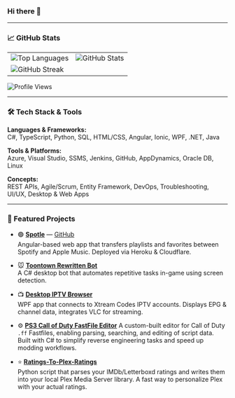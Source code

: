 ### Hi there 👋
---

### 📈 GitHub Stats

<!-- Using pure HTML table to avoid Markdown table borders -->
<table border="0" cellspacing="0" cellpadding="0">
  <tr>
    <td>
      <img src="https://github-readme-stats.vercel.app/api/top-langs/?username=primetime43&layout=compact&theme=dark" alt="Top Languages">
    </td>
    <td>
      <img src="https://github-readme-stats.vercel.app/api?username=primetime43&show_icons=true&theme=dark" alt="GitHub Stats">
    </td>
  </tr>
  <tr>
    <td colspan="2">
      <img src="https://github-readme-streak-stats.herokuapp.com/?user=primetime43&theme=dark&ring=e73737&currStreakNum=ffffff&hide_border=true&background=0E1118" alt="GitHub Streak">
    </td>
  </tr>
</table>

<div align="left">
  <img src="https://komarev.com/ghpvc/?username=primetime43&color=brightgreen" alt="Profile Views">
</div>

---

### 🛠️ Tech Stack & Tools

**Languages & Frameworks:**  
C#, TypeScript, Python, SQL, HTML/CSS, Angular, Ionic, WPF, .NET, Java

**Tools & Platforms:**  
Azure, Visual Studio, SSMS, Jenkins, GitHub, AppDynamics, Oracle DB, Linux

**Concepts:**  
REST APIs, Agile/Scrum, Entity Framework, DevOps, Troubleshooting, UI/UX, Desktop & Web Apps

---

### 🌟 Featured Projects

- 🟢 [**Spotle**](https://www.spotletransfer.com/) — [GitHub](https://github.com/primetime43/spotle-public-site)  
  Angular-based web app that transfers playlists and favorites between Spotify and Apple Music. Deployed via Heroku & Cloudflare.

- 🐭 [**Toontown Rewritten Bot**](https://github.com/primetime43/Toontown-Rewritten-Bot)  
  A C# desktop bot that automates repetitive tasks in-game using screen detection.

- 📺 [**Desktop IPTV Browser**](https://github.com/primetime43/Desktop-IPTV-Browser)  
  WPF app that connects to Xtream Codes IPTV accounts. Displays EPG & channel data, integrates VLC for streaming.

- ⚙️ [**PS3 Call of Duty FastFile Editor**]([https://github.com/primetime43/Fastfile-Editor](https://github.com/primetime43/Call-of-Duty-FastFile-Editor-For-PS3))  
  A custom-built editor for Call of Duty `.ff` Fastfiles, enabling parsing, searching, and editing of script data. Built with C# to simplify reverse engineering tasks and speed up modding workflows.

- ⭐ [**Ratings-To-Plex-Ratings**](https://github.com/primetime43/Ratings-To-Plex-Ratings)  
  Python script that parses your IMDb/Letterboxd ratings and writes them into your local Plex Media Server library. A fast way to personalize Plex with your actual ratings.
